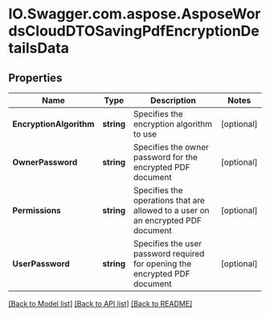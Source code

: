 # IO.Swagger.com.aspose.AsposeWordsCloudDTOSavingPdfEncryptionDetailsData
## Properties

Name | Type | Description | Notes
------------ | ------------- | ------------- | -------------
**EncryptionAlgorithm** | **string** | Specifies the encryption algorithm to use | [optional] 
**OwnerPassword** | **string** | Specifies the owner password for the encrypted PDF document | [optional] 
**Permissions** | **string** | Specifies the operations that are allowed to a user on an encrypted PDF document | [optional] 
**UserPassword** | **string** | Specifies the user password required for opening the encrypted PDF document | [optional] 

[[Back to Model list]](../README.md#documentation-for-models) [[Back to API list]](../README.md#documentation-for-api-endpoints) [[Back to README]](../README.md)

